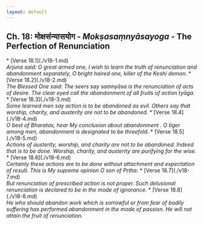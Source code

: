 ```yaml
---
layout: default
---
```

<!---
Text can be **bold**, _italic_, or ~~strikethrough~~.

[Link to another page](./another-page.html)

There should be whitespace between paragraphs.

There should be whitespace between paragraphs. We recommend including a README, or a file with information about your project.
--->
## Ch. 18: मोक्षसंन्यासयोग - <em> Mokṣasaṃnyāsayoga </em> - The Perfection of Renunciation
<div class="move" style="position:relative;min-width:960px">
 <p style="position: absolute;right:0;top:0"><a href="../gita.html">List of Chapters</a></p>
</div>
* [Verse 18.1](./v18-1.md) <br>
<em>Arjuna said: O great armed one, I wish to learn the truth of renunciation and abandonment separately, O bright haired one, killer of the Keshi demon.</em>
* [Verse 18.2](./v18-2.md) <br>
<em>The Blessed One said: The seers say saṃnyāsa is the renunciation of acts of desire. The clear eyed call the abandonment of all fruits of action tyāga.</em>
* [Verse 18.3](./v18-3.md) <br>
<em>Some learned men say action is to be abandoned as evil. Others say that worship, charity, and austerity are not to be abandoned.</em>
* [Verse 18.4](./v18-4.md) <br>
<em>O best of Bharatas, hear My conclusion about abandonment . O tiger among men, abandonment is designated to be threefold.</em>
* [Verse 18.5](./v18-5.md) <br>
<em>Actions of austerity, worship, and charity are not to be abandoned. Indeed that is to be done. Worship, charity, and austerity are purifying for the wise.</em>
* [Verse 18.6](./v18-6.md) <br>
<em>Certainly these actions are to be done without attachment and expectation of result.
This is My supreme opinion O son of Pṛtha.</em>
* [Verse 18.7](./v18-7.md) <br>
<em>But renunciation of prescribed action is not proper. Such delusional renunciation
is declared to be in the mode of ignorance.</em>
* [Verse 18.8](./v18-8.md) <br>
<em>He who should abandon work which is sorrowful or from fear of bodily suffering
has performed abandonment in the mode of passion. He will not attain the fruit
of renunciation.</em>


<!---
## Header 2

> This is a blockquote following a header.
>
> When something is important enough, you do it even if the odds are not in your favor.

### Header 3

```js
// Javascript code with syntax highlighting.
var fun = function lang(l) {
  dateformat.i18n = require('./lang/' + l)
  return true;
}
```

```ruby
# Ruby code with syntax highlighting
GitHubPages::Dependencies.gems.each do |gem, version|
  s.add_dependency(gem, "= #{version}")
end
```

#### Header 4

*   This is an unordered list following a header.
*   This is an unordered list following a header.
*   This is an unordered list following a header.

##### Header 5

1.  This is an ordered list following a header.
2.  This is an ordered list following a header.
3.  This is an ordered list following a header.

###### Header 6

| head1        | head two          | three |
|:-------------|:------------------|:------|
| ok           | good swedish fish | nice  |
| out of stock | good and plenty   | nice  |
| ok           | good `oreos`      | hmm   |
| ok           | good `zoute` drop | yumm  |

### There's a horizontal rule below this.

* * *

### Here is an unordered list:

*   Item foo
*   Item bar
*   Item baz
*   Item zip

### And an ordered list:

1.  Item one
1.  Item two
1.  Item three
1.  Item four

### And a nested list:

- level 1 item
  - level 2 item
  - level 2 item
    - level 3 item
    - level 3 item
- level 1 item
  - level 2 item
  - level 2 item
  - level 2 item
- level 1 item
  - level 2 item
  - level 2 item
- level 1 item

### Small image

![Octocat](https://assets-cdn.github.com/images/icons/emoji/octocat.png)

### Large image

![Branching](https://guides.github.com/activities/hello-world/branching.png)


### Definition lists can be used with HTML syntax.

<dl>
<dt>Name</dt>
<dd>Godzilla</dd>
<dt>Born</dt>
<dd>1952</dd>
<dt>Birthplace</dt>
<dd>Japan</dd>
<dt>Color</dt>
<dd>Green</dd>
</dl>

```
Long, single-line code blocks should not wrap. They should horizontally scroll if they are too long. This line should be long enough to demonstrate this.
```

```
The final element.
```
--->
